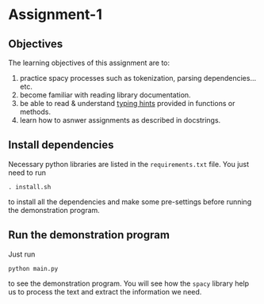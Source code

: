 # Assignment-1

## Objectives

The learning objectives of this assignment are to:
1. practice spacy processes such as tokenization, parsing dependencies... etc.
2. become familiar with reading library documentation.
3. be able to read & understand [typing hints](https://docs.python.org/3/library/typing.html) provided in functions or methods.
4. learn how to asnwer assignments as described in docstrings.



## Install dependencies


Necessary python libraries are listed in the `requirements.txt` file. You just need to run
```
. install.sh
```
to install all the dependencies and make some pre-settings before running the demonstration program.



## Run the demonstration program

Just run
```
python main.py
```
to see the demonstration program. You will see how the `spacy` library help us to process the text and extract the information we need.
